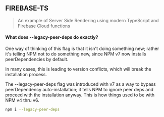 ## FIREBASE-TS

> An example of Server Side Rendering using modern TypeScript and Firebase Cloud functions


#### What does --legacy-peer-deps do exactly? 

One way of thinking of this flag is that it isn't doing something new; rather it's telling NPM not to do something new, since NPM v7 now installs peerDependencies by default.

In many cases, this is leading to version conflicts, which will break the installation process.

The --legacy-peer-deps flag was introduced with v7 as a way to bypass peerDependency auto-installation; it tells NPM to ignore peer deps and proceed with the installation anyway. This is how things used to be with NPM v4 thru v6.

```bash
npm i --legacy-peer-deps
```